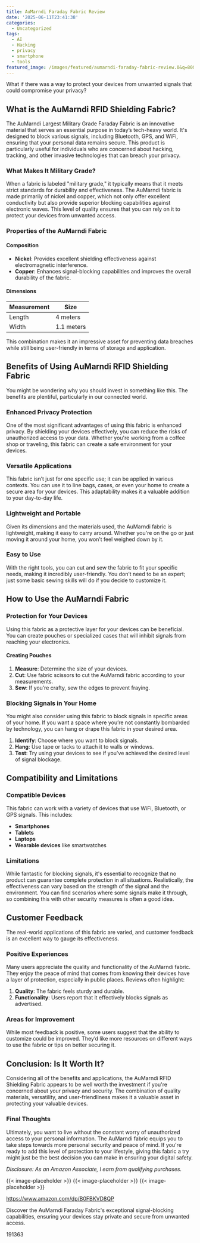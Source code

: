 ```yaml
---
title: AuMarndi Faraday Fabric Review
date: '2025-06-11T23:41:38'
categories:
  - Uncategorized
tags:
  - AI
  - Hacking
  - privacy
  - smartphone
  - tools
featured_image: /images/featured/aumarndi-faraday-fabric-review.0&q=80&w=1080
---
```


<p>What if there was a way to protect your devices from unwanted signals that could compromise your privacy?</p> <p><a rel="nofollow" target="_blank" title="AuMarndi Largest Military Grade Faraday Fabric RFID Fabric RFID Shielding Nickel Copper Fabric Shielding Fabric from Signals Bluetooth GPS Signal Blocker WiFi Jammer,gold-4x1.1m" href="https://www.amazon.com/dp/B0FBKVD8QP?tag=8118903-20" style='text-decoration: none; box-shadow: none;'></a></p> <p><a rel="nofollow" target="_blank" title="Discover more about the AuMarndi Largest Military Grade Faraday Fabric RFID Fabric RFID Shielding Nickel Copper Fabric Shielding Fabric from Signals Bluetooth GPS Signal Blocker WiFi Jammer,gold-4x1.1m." href="https://www.amazon.com/dp/B0FBKVD8QP?tag=8118903-20" style='text-decoration: none; box-shadow: none;'></a></p> <h2>What is the AuMarndi RFID Shielding Fabric?</h2> <p>The AuMarndi Largest Military Grade Faraday Fabric is an innovative material that serves an essential purpose in today’s tech-heavy world. It's designed to block various signals, including Bluetooth, GPS, and WiFi, ensuring that your personal data remains secure. This product is particularly useful for individuals who are concerned about hacking, tracking, and other invasive technologies that can breach your privacy.</p> <h3>What Makes It Military Grade?</h3> <p>When a fabric is labeled "military grade," it typically means that it meets strict standards for durability and effectiveness. The AuMarndi fabric is made primarily of nickel and copper, which not only offer excellent conductivity but also provide superior blocking capabilities against electronic waves. This level of quality ensures that you can rely on it to protect your devices from unwanted access.</p> <h3>Properties of the AuMarndi Fabric</h3> <h4>Composition</h4> <ul> <li> <strong>Nickel</strong>: Provides excellent shielding effectiveness against electromagnetic interference.</li> <li> <strong>Copper</strong>: Enhances signal-blocking capabilities and improves the overall durability of the fabric.</li> </ul> <h4>Dimensions</h4> <table> <thead> <tr> <th>Measurement</th> <th>Size</th> </tr> </thead> <tbody> <tr> <td>Length</td> <td>4 meters</td> </tr> <tr> <td>Width</td> <td>1.1 meters</td> </tr> </tbody> </table> <p>This combination makes it an impressive asset for preventing data breaches while still being user-friendly in terms of storage and application.</p> <h2>Benefits of Using AuMarndi RFID Shielding Fabric</h2> <p>You might be wondering why you should invest in something like this. The benefits are plentiful, particularly in our connected world.</p> <h3>Enhanced Privacy Protection</h3> <p>One of the most significant advantages of using this fabric is enhanced privacy. By shielding your devices effectively, you can reduce the risks of unauthorized access to your data. Whether you're working from a coffee shop or traveling, this fabric can create a safe environment for your devices.</p> <h3>Versatile Applications</h3> <p>This fabric isn’t just for one specific use; it can be applied in various contexts. You can use it to line bags, cases, or even your home to create a secure area for your devices. This adaptability makes it a valuable addition to your day-to-day life.</p> <h3>Lightweight and Portable</h3> <p>Given its dimensions and the materials used, the AuMarndi fabric is lightweight, making it easy to carry around. Whether you're on the go or just moving it around your home, you won’t feel weighed down by it.</p> <h3>Easy to Use</h3> <p>With the right tools, you can cut and sew the fabric to fit your specific needs, making it incredibly user-friendly. You don’t need to be an expert; just some basic sewing skills will do if you decide to customize it.</p> <p><a rel="nofollow" target="_blank" title="AuMarndi Largest Military Grade Faraday Fabric RFID Fabric RFID Shielding Nickel Copper Fabric Shielding Fabric from Signals Bluetooth GPS Signal Blocker WiFi Jammer,gold-4x1.1m" href="https://www.amazon.com/dp/B0FBKVD8QP?tag=8118903-20" style='text-decoration: none; box-shadow: none;'></a></p> <p><a rel="nofollow" target="_blank" title="Click to view the AuMarndi Largest Military Grade Faraday Fabric RFID Fabric RFID Shielding Nickel Copper Fabric Shielding Fabric from Signals Bluetooth GPS Signal Blocker WiFi Jammer,gold-4x1.1m." href="https://www.amazon.com/dp/B0FBKVD8QP?tag=8118903-20" style='text-decoration: none; box-shadow: none;'></a></p> </p><p></p><p></p><p></p><p></p><p></p><p><h2>How to Use the AuMarndi Fabric</h2> <h3>Protection for Your Devices</h3> <p>Using this fabric as a protective layer for your devices can be beneficial. You can create pouches or specialized cases that will inhibit signals from reaching your electronics.</p> <h4>Creating Pouches</h4> <ol> <li> <strong>Measure</strong>: Determine the size of your devices.</li> <li> <strong>Cut</strong>: Use fabric scissors to cut the AuMarndi fabric according to your measurements.</li> <li> <strong>Sew</strong>: If you’re crafty, sew the edges to prevent fraying.</li> </ol> <h3>Blocking Signals in Your Home</h3> <p>You might also consider using this fabric to block signals in specific areas of your home. If you want a space where you’re not constantly bombarded by technology, you can hang or drape this fabric in your desired area.</p> <ol> <li> <strong>Identify</strong>: Choose where you want to block signals.</li> <li> <strong>Hang</strong>: Use tape or tacks to attach it to walls or windows.</li> <li> <strong>Test</strong>: Try using your devices to see if you've achieved the desired level of signal blockage.</li> </ol> <h2>Compatibility and Limitations</h2> <h3>Compatible Devices</h3> <p>This fabric can work with a variety of devices that use WiFi, Bluetooth, or GPS signals. This includes:</p> <ul> <li> <strong>Smartphones</strong> </li> <li> <strong>Tablets</strong> </li> <li> <strong>Laptops</strong> </li> <li> <strong>Wearable devices</strong> like smartwatches</li> </ul> <h3>Limitations</h3> <p>While fantastic for blocking signals, it's essential to recognize that no product can guarantee complete protection in all situations. Realistically, the effectiveness can vary based on the strength of the signal and the environment. You can find scenarios where some signals make it through, so combining this with other security measures is often a good idea.</p> <p><a rel="nofollow" target="_blank" title="AuMarndi Largest Military Grade Faraday Fabric RFID Fabric RFID Shielding Nickel Copper Fabric Shielding Fabric from Signals Bluetooth GPS Signal Blocker WiFi Jammer,gold-4x1.1m" href="https://www.amazon.com/dp/B0FBKVD8QP?tag=8118903-20" style='text-decoration: none; box-shadow: none;'></a></p> <h2>Customer Feedback</h2> <p>The real-world applications of this fabric are varied, and customer feedback is an excellent way to gauge its effectiveness.</p> <h3>Positive Experiences</h3> <p>Many users appreciate the quality and functionality of the AuMarndi fabric. They enjoy the peace of mind that comes from knowing their devices have a layer of protection, especially in public places. Reviews often highlight:</p> <ol> <li> <strong>Quality</strong>: The fabric feels sturdy and durable.</li> <li> <strong>Functionality</strong>: Users report that it effectively blocks signals as advertised.</li> </ol> <h3>Areas for Improvement</h3> <p>While most feedback is positive, some users suggest that the ability to customize could be improved. They’d like more resources on different ways to use the fabric or tips on better securing it.</p> <h2>Conclusion: Is It Worth It?</h2> <p>Considering all of the benefits and applications, the AuMarndi RFID Shielding Fabric appears to be well worth the investment if you're concerned about your privacy and security. The combination of quality materials, versatility, and user-friendliness makes it a valuable asset in protecting your valuable devices.</p> <h3>Final Thoughts</h3> <p>Ultimately, you want to live without the constant worry of unauthorized access to your personal information. The AuMarndi fabric equips you to take steps towards more personal security and peace of mind. If you're ready to add this level of protection to your lifestyle, giving this fabric a try might just be the best decision you can make in ensuring your digital safety.</p> <p><a rel="nofollow" target="_blank" title="See the AuMarndi Largest Military Grade Faraday Fabric RFID Fabric RFID Shielding Nickel Copper Fabric Shielding Fabric from Signals Bluetooth GPS Signal Blocker WiFi Jammer,gold-4x1.1m in detail." href="https://www.amazon.com/dp/B0FBKVD8QP?tag=8118903-20" style='text-decoration: none; box-shadow: none;'></a></p> <p><i>Disclosure: As an Amazon Associate, I earn from qualifying purchases.</i></p>
{{< image-placeholder >}}
{{< image-placeholder >}}
{{< image-placeholder >}}




https://www.amazon.com/dp/B0FBKVD8QP

Discover the AuMarndi Faraday Fabric's exceptional signal-blocking capabilities, ensuring your devices stay private and secure from unwanted access.

191363
